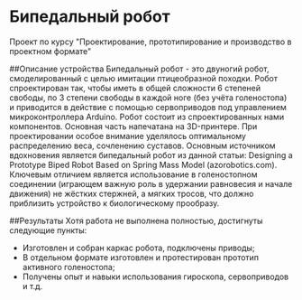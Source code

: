 # Бипедальный робот
Проект по курсу "Проектирование, прототипирование и производство в проектном формате"

##Описание устройства
Бипедальный робот - это двуногий робот, смоделированный с целью имитации
птицеобразной походки. Робот спроектирован так, чтобы иметь в общей сложности 6
степеней свободы, по 3 степени свободы в каждой ноге (без учёта голеностопа) и
приводится в действие с помощью сервоприводов под управлением
микроконтроллера Arduino.
Робот состоит из спроектированных нами компонентов. Основная часть напечатана на
3D-принтере. При проектировании особое внимание уделялось оптимальному
распределению веса, сочленению суставов.
Основным источником вдохновения является бипедальный робот из данной статьи:
Designing a Prototype Biped Robot Based on Spring Mass Model (azorobotics.com).
Ключевым отличием является использование в голеностопном соединении
(играющем важную роль в удержании равновесия и начале движения) не жёстких
стержней, а мягких тросов, что должно приблизить устройство к биологическому
прообразу.

##Результаты
Хотя работа не выполнена полностью, достигнуты следующие пункты:
- Изготовлен и собран каркас робота, подключены приводы;
- В отдельном формате изготовлен и протестирован прототип активного
голеностопа;
- Получены опыт и навыки использования гироскопа, сервоприводов и т.д.
